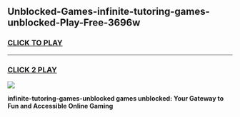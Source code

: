 
## Unblocked-Games-infinite-tutoring-games-unblocked-Play-Free-3696w
<h3>
<a href="https://premium76.site?title=infinite-tutoring-games-unblocked&ref=15A">CLICK TO PLAY</a></h3>
<hr>

<h3>
<a href="https://premium76.site?title=infinite-tutoring-games-unblocked&ref=15A">CLICK 2 PLAY</a>
  
</h3>

<a href="https://premium76.site?title=infinite-tutoring-games-unblocked&ref=15A"><img src="https://clearcache.store/games.png"></a>


**infinite-tutoring-games-unblocked games unblocked: Your Gateway to Fun and Accessible Online Gaming**
